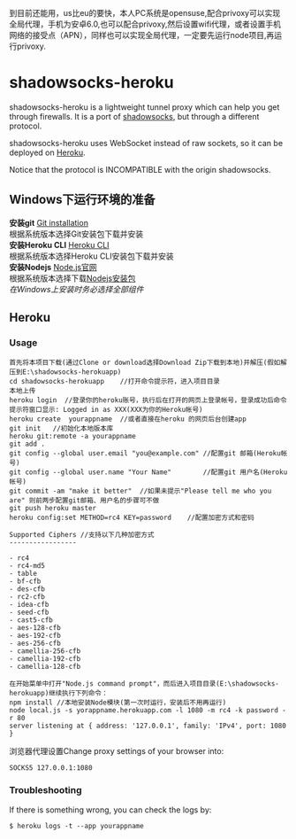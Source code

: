 到目前还能用，us比eu的要快，本人PC系统是opensuse,配合privoxy可以实现全局代理，手机为安卓6.0,也可以配合privoxy,然后设置wifi代理，或者设置手机网络的接受点（APN），同样也可以实现全局代理，一定要先运行node项目,再运行privoxy.

shadowsocks-heroku
==================

shadowsocks-heroku is a lightweight tunnel proxy which can help you get through firewalls. It is a port of [shadowsocks](https://github.com/clowwindy/shadowsocks), but through a different protocol.

shadowsocks-heroku uses WebSocket instead of raw sockets, so it can be deployed on [Heroku](https://www.heroku.com/).

Notice that the protocol is INCOMPATIBLE with the origin shadowsocks.

## Windows下运行环境的准备
**安装git** [Git installation](https://git-scm.com/book/en/v2/Getting-Started-Installing-Git)  
  根据系统版本选择Git安装包下载并安装  
**安装Heroku CLI** [Heroku CLI](https://devcenter.heroku.com/articles/heroku-cli)  
  根据系统版本选择Heroku CLI安装包下载并安装  
**安装Nodejs**  [Node.js官网](https://nodejs.org/)  
  根据系统版本选择下载[Nodejs安装包](https://nodejs.org/en/download/)  
	*在Windows上安装时务必选择全部组件*  
	

Heroku
------

### Usage

```
首先将本项目下载(通过Clone or download选择Download Zip下载到本地)并解压(假如解压到E:\shadowsocks-herokuapp)
cd shadowsocks-herokuapp    //打开命令提示符，进入项目目录
本地上传
heroku login  //登录你的heroku账号，执行后在打开的网页上登录帐号，登录成功后命令提示符窗口显示: Logged in as XXX(XXX为你的Heroku帐号)  
heroku create  yourappname  //或者直接在heroku 的网页后台创建app
git init   //初始化本地版本库
heroku git:remote -a yourappname
git add .
git config --global user.email "you@example.com" //配置git 邮箱(Heroku帐号)
git config --global user.name "Your Name"        //配置git 用户名(Heroku帐号)
git commit -am "make it better"  //如果未提示"Please tell me who you are" 则前两步配置git邮箱、用户名的步骤可不做
git push heroku master
heroku config:set METHOD=rc4 KEY=password    //配置加密方式和密码

Supported Ciphers //支持以下几种加密方式
-----------------

- rc4
- rc4-md5
- table
- bf-cfb
- des-cfb
- rc2-cfb
- idea-cfb
- seed-cfb
- cast5-cfb
- aes-128-cfb
- aes-192-cfb
- aes-256-cfb
- camellia-256-cfb
- camellia-192-cfb
- camellia-128-cfb

在开始菜单中打开"Node.js command prompt"，而后进入项目目录(E:\shadowsocks-herokuapp)继续执行下列命令：
npm install //本地安装Node模块(第一次时运行，安装后不用再运行)
node local.js -s yorappname.herokuapp.com -l 1080 -m rc4 -k password -r 80
server listening at { address: '127.0.0.1', family: 'IPv4', port: 1080 }
```

浏览器代理设置Change proxy settings of your browser into:

```
SOCKS5 127.0.0.1:1080
```

### Troubleshooting

If there is something wrong, you can check the logs by:

```
$ heroku logs -t --app yourappname
```

